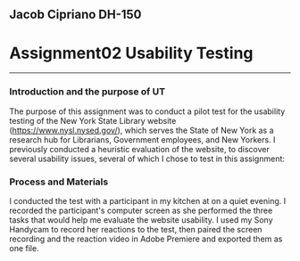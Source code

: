## Jacob Cipriano DH-150
# Assignment02 Usability Testing
---

### Introduction and the purpose of UT
The purpose of this assignment was to conduct a pilot test for the usability testing of the New York State Library website (https://www.nysl.nysed.gov/), which serves the State of New York as a research hub for Librarians, Government employees, and New Yorkers. 
I previously conducted a heuristic evaluation of the website, to discover several usability issues, several of which I chose to test in this assignment:

### Process and Materials
I conducted the test with a participant in my kitchen at on a quiet evening. I recorded the participant's computer screen as she performed the three tasks that would
help me evaluate the website usability. I used my Sony Handycam to record her reactions to the test, then paired the screen recording and the reaction video in Adobe Premiere
and exported them as one file. 

